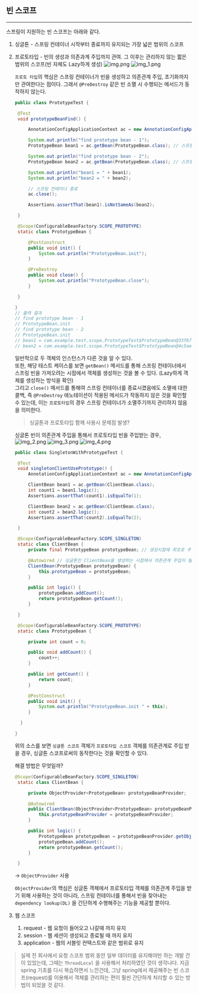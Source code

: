 ## 빈 스코프

---

스프링이 지원하는 빈 스코프는 아래와 같다.
1. 싱글톤 - 스프링 컨테이너 시작부터 종료까지 유지되는 가장 넓은 범위의 스코프
2. 프로토타입 - 빈의 생성과 의존과계 주입까지 관여. 그 이후는 관리하지 않는 짧은 범위의 스코프(빈 자체도 Lazy하게 생성)
   ![img.png](images/빈스코프-1.png)
   ![img_1.png](images/빈스코프-2.png)
   
   `프로토 타입`의 핵심은 스프링 컨테이너가 빈을 생성하고 의존관계 주입, 초기화까지만 관여한다는 점이다. 그래서 `@PreDestroy` 같은 빈 소멸 시 수행되는 메서드가 동작하지 않는다.
   ```java
   public class PrototypeTest {

    @Test
    void prototypeBeanFind() {

        AnnotationConfigApplicationContext ac = new AnnotationConfigApplicationContext(PrototypeBean.class);

        System.out.println("find prototype bean - 1");
        PrototypeBean bean1 = ac.getBean(PrototypeBean.class); // 스프링 빈에 의한 객체 생성 시점(Lazy)

        System.out.println("find prototype bean - 2");
        PrototypeBean bean2 = ac.getBean(PrototypeBean.class); // 스프링 빈에 의한 객체 생성 시점(Lazy)

        System.out.println("bean1 = " + bean1);
        System.out.println("bean2 = " + bean2);

        // 스프링 컨테이너 종료
        ac.close();

        Assertions.assertThat(bean1).isNotSameAs(bean2);

    }

    @Scope(ConfigurableBeanFactory.SCOPE_PROTOTYPE)
    static class PrototypeBean {

        @PostConstruct
        public void init() {
            System.out.println("PrototypeBean.init");
        }

        @PreDestroy
        public void close() {
            System.out.println("PrototypeBean.close");
        }

    }

   }
   // 출력 결과
   // find prototype bean - 1
   // PrototypeBean.init
   // find prototype bean - 2
   // PrototypeBean.init
   // bean1 = com.example.test.scope.PrototypeTest$PrototypeBean@33f676f6
   // bean2 = com.example.test.scope.PrototypeTest$PrototypeBean@4c5ae43b
   ```
   일반적으로 두 객체의 인스턴스가 다른 것을 알 수 있다.   
   또한, 해당 테스트 케이스를 보면 `getBean()` 메서드를 통해 스프링 컨테이너에서 스프링 빈을 가져오려는 시점에서 객체를 생성하는 것을 볼 수 있다. (Lazy하게 객체를 생성하는 방식을 확인)   
   그리고 `close()` 메서드를 통해여 스프링 컨테이너를 종료시켰음에도 소멸에 대한 콜백, 즉 `@PreDestroy` 애노테이션이 적용된 
   메서드가 작동하지 않은 것을 확인할 수 있는데, 이는 `프로토타입`의 경우 스프링 컨테이너가 소멸주기까지 관리하지 않음을 의미한다.

   > 싱글톤과 프로토타입 함께 사용시 문제점 발생?

   싱글톤 빈이 의존관계 주입을 통해서 프로토타입 빈을 주입받는 경우,
   ![img_2.png](images/빈스코프-3.png)
   ![img_3.png](images/빈스코프-4.png)
   ![img_4.png](images/빈스코프-5.png)
   ```java
   public class SingletonWithPrototypeTest {

    @Test
    void singletonClientUsePrototype() {
        AnnotationConfigApplicationContext ac = new AnnotationConfigApplicationContext(ClientBean.class, PrototypeBean.class);

        ClientBean bean1 = ac.getBean(ClientBean.class);
        int count1 = bean1.logic();
        Assertions.assertThat(count1).isEqualTo(1);

        ClientBean bean2 = ac.getBean(ClientBean.class);
        int count2 = bean2.logic();
        Assertions.assertThat(count2).isEqualTo(2);

    }

    @Scope(ConfigurableBeanFactory.SCOPE_SINGLETON)
    static class ClientBean {
        private final PrototypeBean prototypeBean; // 생성시점에 최초로 주입된 PrototypeBean을 계속 쓰게 된다.

        @Autowired // 싱글톤인 ClientBean을 생성하는 시점에서 의존관계 주입이 필요하므로 스프링 빈에게 요청한다. 
        ClientBean(PrototypeBean prototypeBean) {
            this.prototypeBean = prototypeBean;
        }

        public int logic() {
            prototypeBean.addCount();
            return prototypeBean.getCount();
        }

    }

    @Scope(ConfigurableBeanFactory.SCOPE_PROTOTYPE)
    static class PrototypeBean {

        private int count = 0;

        public void addCount() {
            count++;
        }

        public int getCount() {
            return count;
        }

        @PostConstruct
        public void init() {
            System.out.println("PrototypeBean.init " + this);
        }

     }

   }
   ```
   위의 소스를 보면 `싱글톤 스코프` 객체가 `프로토타입 스코프` 객체를 의존관계로 주입 받을 경우, 싱글톤 스코프로써의 동작한다는 것을 확인할 수 있다.

   해결 방법은 무엇일까?
   ```java
   @Scope(ConfigurableBeanFactory.SCOPE_SINGLETON)
    static class ClientBean {

        private ObjectProvider<PrototypeBean> prototypeBeanProvider;

        @Autowired
        public ClientBean(ObjectProvider<PrototypeBean> prototypeBeanProvider) {
            this.prototypeBeanProvider = prototypeBeanProvider;
        }

        public int logic() {
            PrototypeBean prototypeBean = prototypeBeanProvider.getObject();
            prototypeBean.addCount();
            return prototypeBean.getCount();
        }

    }
   ```
   -> `ObjectProvider` 사용
  
   `ObjectProvider`의 핵심은 싱글톤 객체에서 프로토타입 객체를 의존관계 주입을 받기 위해 사용하는 것이 아니라, 
   스프링 컨테이너를 통해서 빈을 찾아내는 `dependency lookup(DL)` 을 간단하게 수행해주는 기능을 제공할 뿐이다. 
3. 웹 스코프
   1. request - 웹 요청이 들어오고 나갈때 까지 유지
   2. session - 웹 세션이 생성되고 종료될 때 까지 유지
   3. application - 웹의 서블릿 컨텍스트와 같은 범위로 유지

> 실제 전 회사에서 요청 스코프 범위 동안 일부 데이터를 유지해야만 하는 개발 건이 있었는데, 그때는 `ThreadLocal` 을 사용해서
처리하였던 것이 생각나다. 지금 spring 기초를 다시 복습하면서 느낀건데, 그냥 spring에서 제공해주는 빈 스코프(request)를 이용해서 객체를 관리하는 편이
훨씬 간단하게 처리할 수 있는 방법이 되었을 것 같다.
